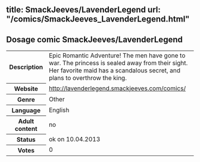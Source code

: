 title: SmackJeeves/LavenderLegend
url: "/comics/SmackJeeves_LavenderLegend.html"
---
Dosage comic SmackJeeves/LavenderLegend
-----------------------------------------

<table class="comicinfo">
<tr>
<th>Description</th><td>Epic Romantic Adventure! The men have gone to war. The princess is sealed away from their sight. Her favorite maid has a scandalous secret, and plans to overthrow the king.</td>
</tr>
<tr>
<th>Website</th><td><a href="http://lavenderlegend.smackjeeves.com/comics/">http://lavenderlegend.smackjeeves.com/comics/</a></td>
</tr>
<tr>
<th>Genre</th><td>Other</td>
</tr>
<tr>
<th>Language</th><td>English</td>
</tr>
<tr>
<th>Adult content</th><td>no</td>
</tr>
<tr>
<th>Status</th><td>ok on 10.04.2013</td>
</tr>
<tr>
<th>Votes</th><td>0</div></td>
</tr>
</table>
